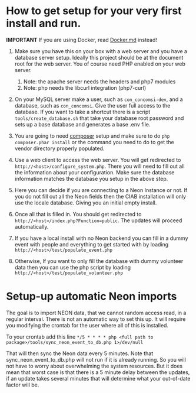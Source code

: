 # How to get setup for your very first install and run.

**IMPORTANT** If you are using Docker, read [Docker.md](Docker.md) instead!

1. Make sure you have this on your box with a web server and you have a database server setup. Ideally this project should be at the document root for the web server. You of course need PHP enabled on your web server.
    1. Note: the apache server needs the headers and php7 modules
    1. Note: php needs the libcurl integration (php7-curl)

1. On your MySQL server make a user, such as `con_concomsi-dev`, and a database, such as `con_concomsi`. Give the user full access to the database.  If you want to take a shortcut there is a script `tools/create_database.sh` that take your database root password and sets up a base database and generates a base .env file.

1. You are going to need [composer](https://getcomposer.org/download/) setup and make sure to do `php composer.phar install` or the command you need to do to get the vendor directory properly populated.

1. Use a web client to access the web server. You will get redirected to `http://<host>/configure_system.php`. There you will need to fill out all the information about your configuration. Make sure the database information matches the database you setup in the above step.

1. Here you can decide if you are connecting to a Neon Instance or not. If you do not fill out all the Neon fields then the CIAB installation will only use the locale database. Giving you an initial empty install.

1. Once all that is filled in. You should get redirected to `http://<host>/index.php?Function=public`. The updates will proceed automatically.

1. If you have a local install with no Neon backend you can fill in a dummy event with people and everything to get started with by loading `http://<host>/test/populate_event.php`

1. Otherwise, If you want to only fill the database with dummy volunteer data then you can use the php script by loading `http://<host>/test/populate_volunteer.php`

# Setup-up automatic Neon imports
The goal is to import NEON data, that we cannot random access read, in a regular interval. There is not an automatic way to set this up. It will require you modifying the crontab for the user where all of this is installed.

To your crontab add this line
`*/5 * * * * php <full path to package>/tools/sync_neon_event_to_db.php 1>/dev/null`

That will then sync the Neon data every 5 minutes. Note that sync_neon_event_to_db.php will not run if it is already running. So you will not have to worry about overwhelming the system resources. But it does mean that worst case is that there is a 5 minute delay between the updates, if an update takes several minutes that will determine what your out-of-date factor will be.
